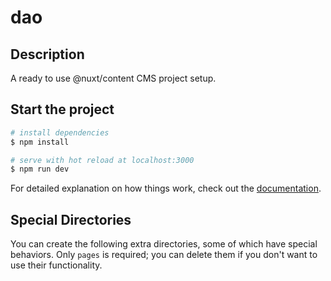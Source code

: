 # dao

## Description
A ready to use @nuxt/content CMS project setup.

## Start the project

```bash
# install dependencies
$ npm install

# serve with hot reload at localhost:3000
$ npm run dev
```

For detailed explanation on how things work, check out the [documentation](https://nuxtjs.org).

## Special Directories

You can create the following extra directories, some of which have special behaviors. Only `pages` is required; you can delete them if you don't want to use their functionality.
